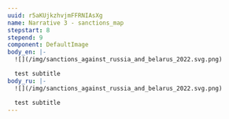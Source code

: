 ```yaml
---
uuid: r5aKUjkzhvjmFFRNIAsXg
name: Narrative 3 - sanctions_map
stepstart: 8
stepend: 9
component: DefaultImage
body_en: |-
  ![](/img/sanctions_against_russia_and_belarus_2022.svg.png)

  test subtitle
body_ru: |-
  ![](/img/sanctions_against_russia_and_belarus_2022.svg.png)

  test subtitle
---
```

